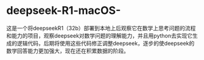 # deepseek-R1-macOS-
这是一个将deepseekR1（32b）部署到本地上后观察它在数学上思考问题的流程和能力的项目，观察deepseek对数学问题的理解能力，并且用python去实现它生成的逻辑代码，后期将使用这些代码修正调整deepseek，逐步的使deepseek的数学回答能力更加强大，现在还在积累数据的阶段。
